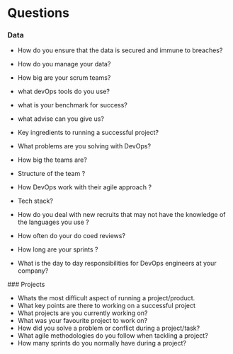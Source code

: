 # Questions

### Data

* How do you ensure that the data is secured and immune to breaches?
* How do you manage your data?
* How big are your scrum teams?
* what devOps tools do you use?
* what is your benchmark for success?
* what advise can you give us?
* Key ingredients to running a successful project?


* What problems are you solving with DevOps?
* How big the teams are?
* Structure of the team ?
* How DevOps work with their agile approach ?
* Tech stack?
* How do you deal with new recruits that may not have the knowledge of the languages you use ?
* How often do your do coed reviews?
* How long are your sprints ?
* What is the day to day responsibilities for DevOps engineers at your company?

### Projects

* Whats the most difficult aspect of running a project/product.
* What key points are there to working on a successful project
* What projects are you currently working on?
* What was your favourite project to work on?
* How did you solve a problem or conflict during a project/task?
* What agile methodologies do you follow when tackling a project?
* How many sprints do you normally have during a project?
